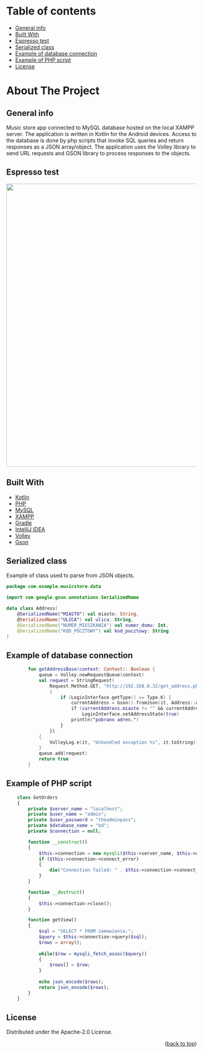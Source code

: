 # Table of contents
* [General info](#general-info)
* [Built With](#built-with)
* [Espresso test](#espresso-test)
* [Serialized class](#serialized-class)
* [Example of database connection](#example-of-database-connection)
* [Example of PHP script](#example-of-php-script)
* [License](#license)

# About The Project

## General info
Music store app connected to MySQL database hosted on the local XAMPP server. The application is written in Kotlin for the Android devices. Access to the database is done by php scripts that invoke SQL queries and return responses as a JSON array/object. The application uses the Volley library to send URL requests and GSON library to process responses to the objects.

## Espresso test
<img src="https://github.com/jarekkopaczewski/music_store/blob/42b8d69d67fb717a10f988b8de4b53004fa91962/pres.gif" height="750"/>

## Built With

* [Kotlin](https://kotlinlang.org/)
* [PHP](https://www.php.net/)
* [MySQL](https://www.mysql.com/)
* [XAMPP](https://www.apachefriends.org/pl/index.html)
* [Gradle](https://gradle.org/)
* [IntelliJ IDEA](https://www.jetbrains.com/idea/)
* [Volley](https://github.com/google/volley)
* [Gson](https://github.com/google/gson)

## Serialized class 
Example of class used to parse from JSON objects.

```kotlin
package com.example.musicstore.data

import com.google.gson.annotations.SerializedName

data class Address(
    @SerializedName("MIASTO") val miasto: String,
    @SerializedName("ULICA") val ulica: String,
    @SerializedName("NUMER_MIESZKANIA") val numer_domu: Int,
    @SerializedName("KOD_POCZTOWY") val kod_pocztowy: String
)
```
## Example of database connection

```kotlin
        fun getAddressBase(context: Context): Boolean {
            queue = Volley.newRequestQueue(context)
            val request = StringRequest(
                Request.Method.GET, "http://192.168.0.32/get_address.php?id=${LoginInterface.getClientID()}",
                {
                    if (LoginInterface.getType() == Type.K) {
                        currentAddress = Gson().fromJson(it, Address::class.java)
                        if (currentAddress.miasto != "" && currentAddress.ulica != "" && currentAddress.numer_domu != 0 && currentAddress.kod_pocztowy != "")
                            LoginInterface.setAddressState(true)
                        println("pobrano adres.")
                    }
                })
            {
                VolleyLog.e(it, "Unhandled exception %s", it.toString());
            }
            queue.add(request)
            return true
        }

```
## Example of PHP script
```php
    class GetOrders
    {
        private $server_name = "localhost";
        private $user_name = "admin";
        private $user_password = "theadminpass";
        private $database_name = "bd";
        private $connection = null;

        function __construct()
        {
            $this->connection = new mysqli($this->server_name, $this->user_name, $this->user_password, $this->database_name);
            if ($this->connection->connect_error) 
            {
                die("Connection failed: " . $this->connection->connect_error);
            }
        }

        function __destruct() 
        {
            $this->connection->close(); 
        }

        function getView()
        {
            $sql = "SELECT * FROM zamowienia;";
            $query = $this->connection->query($sql);
            $rows = array();    
            
            while($row = mysqli_fetch_assoc($query)) 
            {
                $rows[] = $row;
            }
            
            echo json_encode($rows);
            return json_encode($rows);
        }
    }
```

## License

Distributed under the Apache-2.0 License.

<p align="right">(<a href="#top">back to top</a>)</p>
